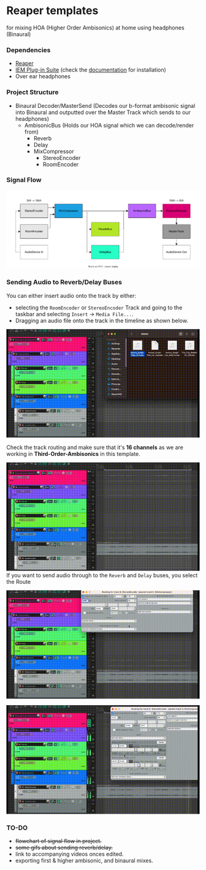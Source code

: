 # Reaper templates
 for mixing HOA (Higher Order Ambisonics) at home using headphones (Binaural)
 
 ### Dependencies
 
 + [Reaper](https://www.reaper.fm/download.php)
 + [IEM Plug-in Suite](https://plugins.iem.at/) (check the [documentation](https://plugins.iem.at/docs/installation/) for installation)
 + Over ear headphones

### Project Structure

+ Binaural Decoder/MasterSend (Decodes our b-format ambisonic signal into Binaural and outputted over the Master Track which sends to our headphones)
  + AmbisonicBus (Holds our HOA signal which we can decode/render from)
    + Reverb 
    + Delay
    + MixCompressor
      + StereoEncoder
      + RoomEncoder

### Signal Flow

![diagram](signal-flow.drawio.svg)

### Sending Audio to Reverb/Delay Buses

You can either insert audio onto the track by either: 
+ selecting the `RoomEncoder` or `StereoEncoder` Track and going to the taskbar and selecting `Insert` -> `Media File...`.
+ Dragging an audio file onto the track in the timeline as shown below.

![Alt text](placing_clip.gif)

Check the track routing and make sure that it's **16 channels** as we are working in **Third-Order-Ambisonics** in this template.

![Alt text](check_channels.gif)
<br>
If you want to send audio through to the `Reverb` and `Delay` buses, you select the Route 
<br>

![Alt text](send_to_bus.gif)

![Alt text](check_mutlichannel.gif)


<!-- <img src="placing_clip.gif" alt= “placing_clip_on_track” width="50%" height="50%"> -->

### TO-DO ###

+ ~~flowchart of signal flow in project.~~
+ ~~some gifs about sending reverb/delay.~~
+ link to accompanying videos onces edited.
+ exporting first & higher ambisonic, and binaural mixes.


